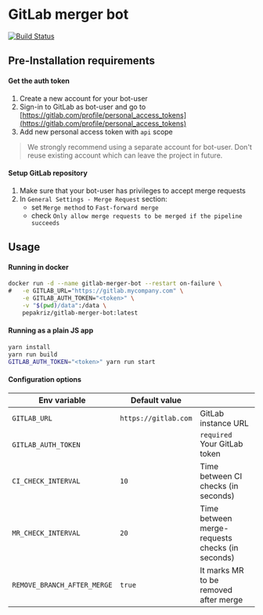 # GitLab merger bot

[![Build Status](https://travis-ci.org/pepakriz/gitlab-merger-bot.svg)](https://travis-ci.org/pepakriz/gitlab-merger-bot)


## Pre-Installation requirements

#### Get the auth token

1) Create a new account for your bot-user
2) Sign-in to GitLab as bot-user and go to [https://gitlab.com/profile/personal_access_tokens](https://gitlab.com/profile/personal_access_tokens)
3) Add new personal access token with `api` scope

> We strongly recommend using a separate account for bot-user. Don't reuse existing account which can leave the project in future.

#### Setup GitLab repository

1) Make sure that your bot-user has privileges to accept merge requests
2) In `General Settings - Merge Request` section:
	* set `Merge method` to `Fast-forward merge`
	* check `Only allow merge requests to be merged if the pipeline succeeds`


## Usage

#### Running in docker

```bash
docker run -d --name gitlab-merger-bot --restart on-failure \
#	-e GITLAB_URL="https://gitlab.mycompany.com" \
	-e GITLAB_AUTH_TOKEN="<token>" \
	-v "$(pwd)/data":/data \
	pepakriz/gitlab-merger-bot:latest
```

#### Running as a plain JS app

```bash
yarn install
yarn run build
GITLAB_AUTH_TOKEN="<token>" yarn run start
```

#### Configuration options

| Env variable | Default value |  |
|-------------------|--------------------|-------------------|
| `GITLAB_URL` | `https://gitlab.com` | GitLab instance URL  |
| `GITLAB_AUTH_TOKEN` |  | `required` Your GitLab token |
| `CI_CHECK_INTERVAL` | `10` | Time between CI checks (in seconds) |
| `MR_CHECK_INTERVAL` | `20` | Time between merge-requests checks (in seconds) |
| `REMOVE_BRANCH_AFTER_MERGE` | `true` | It marks MR to be removed after merge |
